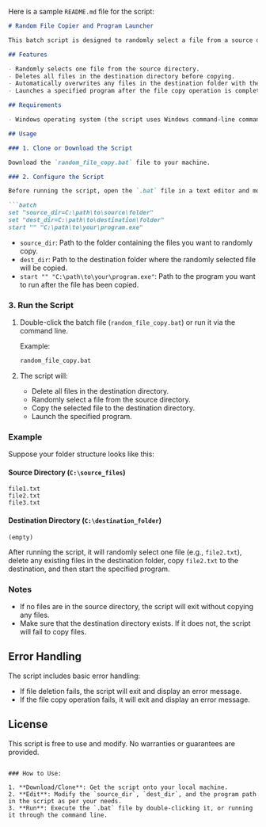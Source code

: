 Here is a sample `README.md` file for the script:

```markdown
# Random File Copier and Program Launcher

This batch script is designed to randomly select a file from a source directory, delete all files in the destination directory, copy the selected file to the destination directory, and then launch a specified program. It includes error checking to ensure the operations are completed successfully.

## Features

- Randomly selects one file from the source directory.
- Deletes all files in the destination directory before copying.
- Automatically overwrites any files in the destination folder with the newly copied file.
- Launches a specified program after the file copy operation is complete.

## Requirements

- Windows operating system (the script uses Windows command-line commands).

## Usage

### 1. Clone or Download the Script

Download the `random_file_copy.bat` file to your machine.

### 2. Configure the Script

Before running the script, open the `.bat` file in a text editor and modify the following variables to fit your needs:

```batch
set "source_dir=C:\path\to\source\folder"
set "dest_dir=C:\path\to\destination\folder"
start "" "C:\path\to\your\program.exe"
```

- `source_dir`: Path to the folder containing the files you want to randomly copy.
- `dest_dir`: Path to the destination folder where the randomly selected file will be copied.
- `start "" "C:\path\to\your\program.exe"`: Path to the program you want to run after the file has been copied.

### 3. Run the Script

1. Double-click the batch file (`random_file_copy.bat`) or run it via the command line.
   
   Example:
   ```bash
   random_file_copy.bat
   ```

2. The script will:
   - Delete all files in the destination directory.
   - Randomly select a file from the source directory.
   - Copy the selected file to the destination directory.
   - Launch the specified program.

### Example

Suppose your folder structure looks like this:

#### Source Directory (`C:\source_files`)
```
file1.txt
file2.txt
file3.txt
```

#### Destination Directory (`C:\destination_folder`)
```
(empty)
```

After running the script, it will randomly select one file (e.g., `file2.txt`), delete any existing files in the destination folder, copy `file2.txt` to the destination, and then start the specified program.

### Notes

- If no files are in the source directory, the script will exit without copying any files.
- Make sure that the destination directory exists. If it does not, the script will fail to copy files.

## Error Handling

The script includes basic error handling:
- If file deletion fails, the script will exit and display an error message.
- If the file copy operation fails, it will exit and display an error message.

## License

This script is free to use and modify. No warranties or guarantees are provided.
```

### How to Use:

1. **Download/Clone**: Get the script onto your local machine.
2. **Edit**: Modify the `source_dir`, `dest_dir`, and the program path in the script as per your needs.
3. **Run**: Execute the `.bat` file by double-clicking it, or running it through the command line.

